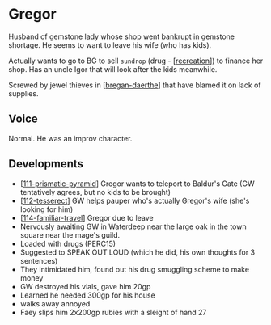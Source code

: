 # Gregor
Husband of gemstone lady whose shop went bankrupt in gemstone shortage.
He seems to want to leave his wife (who has kids).

Actually wants to go to BG to sell `sundrop` (drug - [[recreation]]) to finance her shop.
Has an uncle Igor that will look after the kids meanwhile.

Screwed by jewel thieves in [[bregan-daerthe]] that have blamed it on lack of supplies.

## Voice
Normal. He was an improv character.

## Developments
- [[111-prismatic-pyramid]] Gregor wants to teleport to Baldur's Gate (GW tentatively agrees, but no kids to be brought)
- [[112-tesserect]] GW helps pauper who's actually Gregor's wife (she's looking for him)
- [[114-familiar-travel]] Gregor due to leave
- Nervously awaiting GW in Waterdeep near the large oak in the town square near the mage's guild.
- Loaded with drugs (PERC15)
- Suggested to SPEAK OUT LOUD (which he did, his own thoughts for 3 sentences)
- They intimidated him, found out his drug smuggling scheme to make money
- GW destroyed his vials, gave him 20gp
- Learned he needed 300gp for his house
- walks away annoyed
- Faey slips him 2x200gp rubies with a sleight of hand 27

[//begin]: # "Autogenerated link references for markdown compatibility"
[recreation]: ../rules/recreation "recreation"
[bregan-daerthe]: ../factions/bregan-daerthe "Bregan D'aerthe"
[111-prismatic-pyramid]: ../recaps/111-prismatic-pyramid "111-prismatic-pyramid"
[112-tesserect]: ../recaps/112-tesserect "112-tesserect"
[114-familiar-travel]: ../recaps/114-familiar-travel "114-familiar-travel"
[//end]: # "Autogenerated link references"
